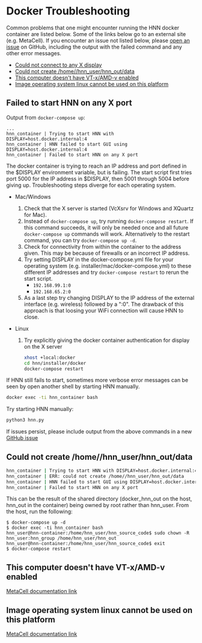 # Docker Troubleshooting

Common problems that one might encounter running the HNN docker container are listed below. Some of the links below go to an external site (e.g. MetaCell). If you encounter an issue not listed below, please [open an issue](https://github.com/jonescompneurolab/hnn/issues) on GitHub, including the output with the failed command and any other error messages.

* [Could not connect to any X display](#xdisplay)
* [Could not create /home//hnn_user/hnn_out/data](#dir)
* [This computer doesn't have VT-x/AMD-v enabled](#vtx)
* [Image operating system linux cannot be used on this platform](#image)

<a name="xdisplay"/>

## Failed to start HNN on any X port

Output from `docker-compose up`:

```none
...
hnn_container | Trying to start HNN with DISPLAY=host.docker.internal:4
hnn_container | HNN failed to start GUI using DISPLAY=host.docker.internal:4
hnn_container | Failed to start HNN on any X port
```

The docker container is trying to reach an IP address and port defined in the $DISPLAY environment variable, but is failing. The start script first tries port 5000 for the IP address in $DISPLAY, then 5001 through 5004 before giving up. Troubleshooting steps diverge for each operating system.

* Mac/Windows

    1. Check that the X server is started (VcXsrv for Windows and XQuartz for Mac).
    2. Instead of `docker-compose up`, try running `docker-compose restart`. If this command succeeds, it will only be needed once and all future `docker-compose up` commands will work. Alternatively to the restart command, you can try `docker-compose up -d`.
    3. Check for connectivity from within the container to the address given. This may be because of firewalls or an incorrect IP address.
    4. Try setting DISPLAY in the docker-compose.yml file for your operating system (e.g. installer/mac/docker-compose.yml) to these different IP addresses and try `docker-compose restart` to rerun the start script.
        * `192.168.99.1:0`
        * `192.168.65.2:0`
    5. As a last step try changing DISPLAY to the IP address of the external interface (e.g. wireless) followed by a ":0". The drawback of this approach is that loosing your WiFi connection will cause HNN to close.

* Linux

    1. Try explicitly giving the docker container authentication for display on the X server

        ```bash
        xhost +local:docker
        cd hnn/installer/docker
        docker-compose restart
        ```

If HNN still fails to start, sometimes more verbose error messages can be seen by open another shell by starting HNN manually.

```bash
docker exec -ti hnn_container bash
```

Try starting HNN manually:

```bash
python3 hnn.py
```

If issues persist, please include output from the above commands in a new [GitHub issue](https://github.com/jonescompneurolab/hnn/issues)

<a name="dir"/>

## Could not create /home//hnn_user/hnn_out/data

```bash
hnn_container | Trying to start HNN with DISPLAY=host.docker.internal:4
hnn_container | ERR: could not create /home//hnn_user/hnn_out/data
hnn_container | HNN failed to start GUI using DISPLAY=host.docker.internal:4
hnn_container | Failed to start HNN on any X port
```

This can be the result of the shared directory (docker_hnn_out on the host, hnn_out in the container) being owned by root rather than hnn_user. From the host, run the following:

```none
$ docker-compose up -d
$ docker exec -ti hnn_container bash
hnn_user@hnn-container:/home/hnn_user/hnn_source_code$ sudo chown -R hnn_user:hnn_group /home/hnn_user/hnn_out
hnn_user@hnn-container:/home/hnn_user/hnn_source_code$ exit
$ docker-compose restart
```

<a name="vtx"/>

## This computer doesn't have VT-x/AMD-v enabled

[MetaCell documentation link](https://github.com/MetaCell/NetPyNE-UI/wiki/Docker-installation#problem-this-computer-doesnt-have-vt-xamd-v-enabled)

<a name="image"/>

## Image operating system linux cannot be used on this platform

[MetaCell documentation link](https://github.com/MetaCell/NetPyNE-UI/wiki/Docker-installation#problem-image-operating-system-linux-cannot-be-used-on-this-platform)
